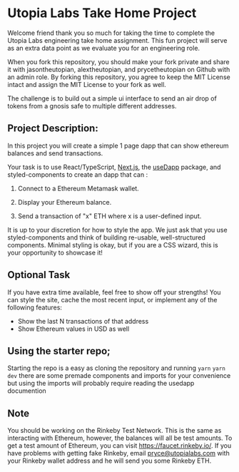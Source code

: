 # Utopia Labs Take Home Project

Welcome friend thank you so much for taking the time to complete the Utopia Labs engineering take home assignment. This fun project will serve as an extra data point as we evaluate you for an engineering role.

When you fork this repository, you should make your fork private and share it with jasontheutopian, alextheutopian, and prycetheutopian on Github with an admin role. By forking this repository, you agree to keep the MIT License intact and assign the MIT License to your fork as well.

The challenge is to build out a simple ui interface to send an air drop of tokens from a gnosis safe to multiple different addresses.

## Project Description:

In this project you will create a simple 1 page dapp that can show ethereum balances and send transactions. 

Your task is to use React/TypeScript, [Next.js](https://nextjs.org/docs/basic-features/typescript), the [useDapp](https://usedapp.readthedocs.io/en/latest/) package, and styled-components to create an dapp that can :

1. Connect to a Ethereum Metamask wallet.

2. Display your Ethereum balance.

3. Send a transaction of "x" ETH where x is a user-defined input.

It is up to your discretion for how to style the app. We just ask that you use styled-components and think of building re-usable, well-structured components. Minimal styling is okay, but if you are a CSS wizard, this is your opportunity to showcase it!

## Optional Task

If you have extra time available, feel free to show off your strengths! You can style the site, cache the most recent input, or implement any of the following features:

- Show the last N transactions of that address
- Show Ethereum values in USD as well

## Using the starter repo;

Starting the repo is a easy as cloning the repository and running 
`yarn`
`yarn dev`
there are some premade components and imports for your convenience but using the imports will probably require reading the usedapp documention

## Note

You should be working on the Rinkeby Test Network. This is the same as interacting with Ethereum, however, the balances will all be test amounts. To get a test amount of Ethereum, you can visit https://faucet.rinkeby.io/. If you have problems with getting fake Rinkeby, email pryce@utopialabs.com with your Rinkeby wallet address and he will send you some Rinkeby ETH.

